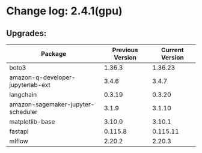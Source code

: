 # Change log: 2.4.1(gpu)

## Upgrades: 

Package | Previous Version | Current Version
---|---|---
boto3|1.36.3|1.36.23
amazon-q-developer-jupyterlab-ext|3.4.6|3.4.7
langchain|0.3.19|0.3.20
amazon-sagemaker-jupyter-scheduler|3.1.9|3.1.10
matplotlib-base|3.10.0|3.10.1
fastapi|0.115.8|0.115.11
mlflow|2.20.2|2.20.3
